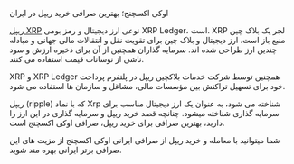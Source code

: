 
اوکی اکسچنج؛ بهترین صرافی خرید ریپل در ایران

[ریپل XRP](https://ok-ex.io/buy-and-sell/XRP/) نوعی ارز دیجیتال و رمز بومی XRP Ledger، است. XRP لجر یک بلاک چین منبع باز است. ارز دیجیتال و بلاک چین برای تقویت نقل و انتقالات مالی جهانی و مبادله چندین ارز طراحی شده اند. سرمایه گذاران همچنین از آن برای ذخیره ارزش و سود ناشی از نوسانات قیمت استفاده می کنند.

XRP و XRP Ledger همچنین توسط شرکت خدمات بلاکچین ریپل در پلتفرم پرداخت خود برای تسهیل تراکنش بین مؤسسات مالی، مشاغل و سازمان ها استفاده می شود.

ریپل (ripple) که با نماد Xrp شناخته می شود، به عنوان یک ارز دیجیتال مناسب برای سرمایه گذاری شناخته میشود. چنانچه قصد خرید ریپل و سرمایه گذاری در این ارز را دارید، بهترین صرافی برای خرید ریپل، صرافی اوکی اکسچنج است.

شما میتوانید با معامله و خرید ریپل از صرافی ایرانی اوکی اکسچنج از مزیت های این صرافی برتر ایرانی بهره مند شوید.
